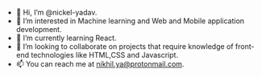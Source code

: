 - 👋 Hi, I’m @nickel-yadav.
- 👀 I’m interested in Machine learning and Web and Mobile application development.
- 🌱 I’m currently learning React.
- 💞️ I’m looking to collaborate on projects that require knowledge of front-end technologies like HTML,CSS and Javascript. 
- 📫 You can reach me at nikhil.ya@protonmail.com.

<!---
nickel-yadav/nickel-yadav is a ✨ special ✨ repository because its `README.md` (this file) appears on your GitHub profile.
You can click the Preview link to take a look at your changes.
--->
